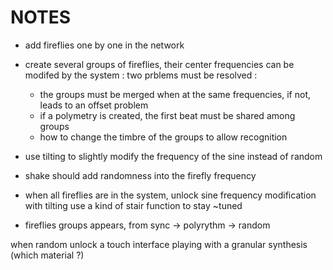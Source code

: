 # NOTES

- add fireflies one by one in the network
- create several groups of fireflies, their center frequencies can be modifed by the system :
  two prblems must be resolved :
  - the groups must be merged when at the same frequencies, if not, leads to an offset problem
  - if a polymetry is created, the first beat must be shared among groups
  - how to change the timbre of the groups to allow recognition

- use tilting to slightly modify the frequency of the sine instead of random
- shake should add randomness into the firefly frequency


- when all fireflies are in the system, unlock sine frequency modification with tilting
  use a kind of stair function to stay ~tuned
  
- fireflies groups appears, from sync -> polyrythm -> random

when random unlock a touch interface playing with a granular synthesis (which material ?)
